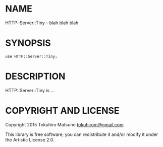 NAME
====

HTTP::Server::Tiny - blah blah blah

SYNOPSIS
========

    use HTTP::Server::Tiny;

DESCRIPTION
===========

HTTP::Server::Tiny is ...

COPYRIGHT AND LICENSE
=====================

Copyright 2015 Tokuhiro Matsuno <tokuhirom@gmail.com>

This library is free software; you can redistribute it and/or modify it under the Artistic License 2.0.
